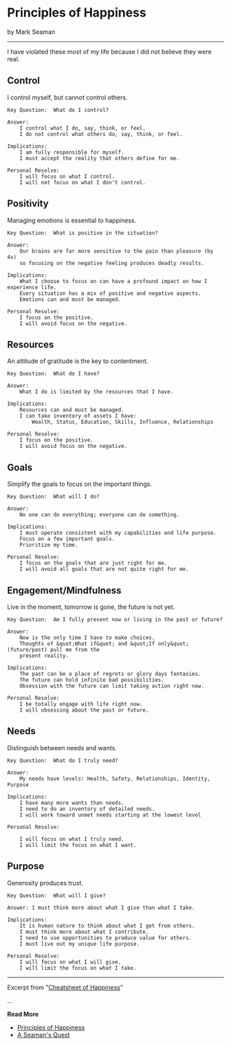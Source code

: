 # Principles of Happiness

by Mark Seaman

---

I have violated these most of my life because I did not believe they were real.


## Control

I control myself, but cannot control others.

    Key Question:  What do I control?

    Answer:   
        I control what I do, say, think, or feel.
        I do not control what others do, say, think, or feel.

    Implications:
        I am fully responsible for myself.
        I must accept the reality that others define for me.

    Personal Resolve:
        I will focus on what I control.
        I will not focus on what I don't control.


## Positivity

Managing emotions is essential to happiness.

    Key Question:  What is positive in the situation?

    Answer:   
        Our brains are far more sensitive to the pain than pleasure (by 4x)
        so focusing on the negative feeling produces deadly results.

    Implications:
        What I choose to focus on can have a profound impact on how I experience life.
        Every situation has a mix of positive and negative aspects.
        Emotions can and must be managed.

    Personal Resolve:
        I focus on the positive.
        I will avoid focus on the negative.


## Resources

An attitude of gratitude is the key to contentment.

    Key Question:  What do I have?

    Answer:   
        What I do is limited by the resources that I have.

    Implications:
        Resources can and must be managed.
        I can take inventory of assets I have: 
            Wealth, Status, Education, Skills, Influence, Relationships

    Personal Resolve:
        I focus on the positive.
        I will avoid focus on the negative.


## Goals

Simplify the goals to focus on the important things.

    Key Question:  What will I do?

    Answer:   
        No one can do everything; everyone can do something.

    Implications:
        I must operate consistent with my capabilities and life purpose.
        Focus on a few important goals.
        Prioritize my time.

    Personal Resolve:
        I focus on the goals that are just right for me.
        I will avoid all goals that are not quite right for me.


## Engagement/Mindfulness

Live in the moment, tomorrow is gone, the future is not yet.

    Key Question:  Am I fully present now or living in the past or future?

    Answer:   
        Now is the only time I have to make choices.
        Thoughts of &quot;What if&quot; and &quot;If only&quot; (future/past) pull me from the 
        present reality.

    Implications:
        The past can be a place of regrets or glory days fantasies.
        The future can hold infinite bad possibilities.
        Obsession with the future can limit taking action right now.

    Personal Resolve:
        I be totally engage with life right now.
        I will obsessing about the past or future.


## Needs

Distinguish between needs and wants.

    Key Question:  What do I truly need?

    Answer:  
        My needs have levels: Health, Safety, Relationships, Identity, Purpose

    Implications:
        I have many more wants than needs.
        I need to do an inventory of detailed needs.
        I will work toward unmet needs starting at the lowest level

    Personal Resolve:

        I will focus on what I truly need.
        I will limit the focus on what I want.

## Purpose

Generosity produces trust.

    Key Question:  What will I give?

    Answer: I must think more about what I give than what I take.  

    Implications:
        It is human nature to think about what I get from others.
        I must think more about what I contribute.
        I need to use opportunities to produce value for others.
        I must live out my unique life purpose.

    Personal Resolve:
        I will focus on what I will give.
        I will limit the focus on what I take.


---

Excerpt from &quot;[Cheatsheet of Happiness](/poem/Happiness)&quot;



...

**Read More**

* [Principles of Happiness](https://seamansguide.com//quest/Happiness.md)
* [A Seaman's Quest](https://seamansguide.com/quest)



